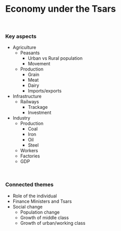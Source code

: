 # Economy under the Tsars


</br>

### Key aspects

- Agriculture
	- Peasants
		- Urban vs Rural population
		- Movement
	- Production
		- Grain
		- Meat
		- Dairy
		- Imports/exports
- Infrastructure
	- Railways
		- Trackage
		- Investment
- Industry
	- Production
		- Coal
		- Iron
		- Oil
		- Steel
	- Workers
	- Factories
	- GDP

</br>

### Connected themes

- Role of the individual
- Finance Ministers and Tsars
- Social change
	- Population change
	- Growth of middle class
	- Growth of urban/working class